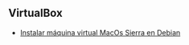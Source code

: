 ## VirtualBox

- [Instalar máquina virtual MacOs Sierra en Debian](https://github.com/mondeja/fullstack/tree/master/backend/src/018-maquinas_virtuales/virtualbox/mac/debian.md)